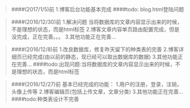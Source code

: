 >####(2017/1/5)前
>1.博客后台功能基本完成
>####todo: blog.html登陆问题





>####(2016/12/30)前
>1.解决问题 当将数据库的文章内容显示出来的时候，不是理想的状态，而是html标签
>2.博客文章内容单页路由配置完成，但是没完成，正在完善。。。
>3.其他功能正在完善...






>####(2016/12/8)前
>1.改良数据库，修复昨天留下的种类表的完善
>2.博客详细页已经完成(由以前的静态，现已经可以取出数据库的数据)
>3.其他功能正在完善...
>####todo:出现问题:当将数据库的文章内容显示出来的时候，不是理想的状态，而是html标签





>####(2016/12/27)前 基本已经完成的功能：
>1.用户的注册，登录，注销，头像上传等
>2.博客编辑页(包括上传文章，文章分类)
>3.其他功能正在完善...
>####todo:种类表设计不完善

